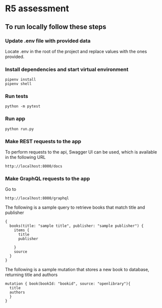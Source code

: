 # R5 assessment

## To run locally follow these steps

### Update .env file with provided data
Locate .env in the root of the project and replace values with the ones provided.

### Install dependencies and start virtual environment
```
pipenv install
pipenv shell
```

### Run tests
```
python -m pytest
```

### Run app
```
python run.py
```

### Make REST requests to the app
To perform requests to the api, Swagger UI can be used, which is available in the following URL
```
http://localhost:8000/docs
```

### Make GraphQL requests to the app
Go to 
```
http://localhost:8000/graphql
```

The following is a sample query to retrieve books that match title and publisher
```
{
  books(title: "sample title", publisher: "sample publisher") {
    items {
      title
      publisher
      
    }
    source
  }
}
```

The following is a sample mutation that stores a new book to database, returning title and authors
```
mutation { book(bookId: "bookid", source: "openlibrary"){
  title
  authors
  }
}
```


